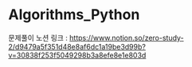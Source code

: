 # Algorithms_Python

문제풀이 노션 링크 : https://www.notion.so/zero-study-2/d9479a5f351d48e8af6dc1a19be3d99b?v=30838f253f5049298b3a8efe8e1e803d